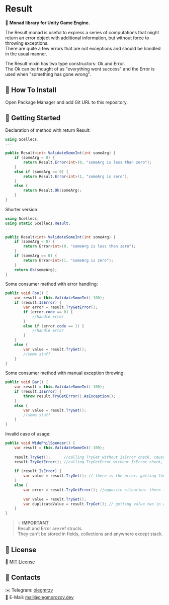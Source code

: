# Result
🎲 **Monad library for Unity Game Engine.**  

The Result monad is useful to express a series of computations that might return an error object with additional information, but without force to throwing exceptions.  
There are quite a few errors that are not exceptions and should be handled in the usual manner.  

The Result mixin has two type constructors: Ok and Error.  
The Ok can be thought of as "everything went success" and the Error is used when "something has gone wrong".

## 📖 How To Install

Open Package Manager and add Git URL to this repository.  

## 📘 Getting Started

Declaration of method with return Result:

```c#  
using Scellecs;
...

public Result<int> ValidateSomeInt(int someArg) {
    if (someArg < 0) {
        return Result.Error<int>(0, "someArg is less than zero");
    }
    else if (someArg == 0) {
        return Result.Error<int>(1, "someArg is zero");
    }
    else {
        return Result.Ok(someArg);
    }
}
```

Shorter version:

```c#  
using Scellecs;
using static Scellecs.Result;
...

public Result<int> ValidateSomeInt(int someArg) {
    if (someArg < 0) {
        return Error<int>(0, "someArg is less than zero");
    }
    if (someArg == 0) {
        return Error<int>(1, "someArg is zero");
    }
    return Ok(someArg);
}
```

Some consumer method with error handling:

```c#  
public void Foo() {
    var result = this.ValidateSomeInt(-100);
    if (result.IsError) {
        var error = result.TryGetError();
        if (error.code == 0) {
            //handle error
        }
        else if (error.code == 1) {
            //handle error
        }
    }
    else {
        var value = result.TryGet();
        //some stuff
    }
}
```

Some consumer method with manual exception throwing:

```c#  
public void Bar() {
    var result = this.ValidateSomeInt(-100);
    if (result.IsError) {
        throw result.TryGetError().AsException();
    }
    else {
        var value = result.TryGet();
        //some stuff
    }
}
```

Invalid case of usage:

```c#  
public void WidePhilSpencer() {
    var result = this.ValidateSomeInt(-100);
    
    result.TryGet();      //calling TryGet without IsError check, cause throw an exception
    result.TryGetError(); //calling TryGetError without IsError check, cause throw an exception
    
    if (result.IsError) {
        var value = result.TryGet(); // there is the error. getting the value cause throw an exception
    }
    else {
        var error = result.TryGetError(); //opposite situation. there is the value. getting the error cause throw an exception
        
        var value = result.TryGet();
        var duplicateValue = result.TryGet(); // getting value two in a row is impossible, an exception will be thrown
    }
}
```
> 💡 **IMPORTANT**  
> Result and Error are ref structs.  
  They can't be stored in fields, collections and anywhere except stack.  


## 📘 License

📄 [MIT License](LICENSE)

## 💬 Contacts

✉️ Telegram: [olegmrzv](https://t.me/olegmrzv)  
📧 E-Mail: [mail@olegmorozov.dev](mailto:mail@olegmorozov.dev)
